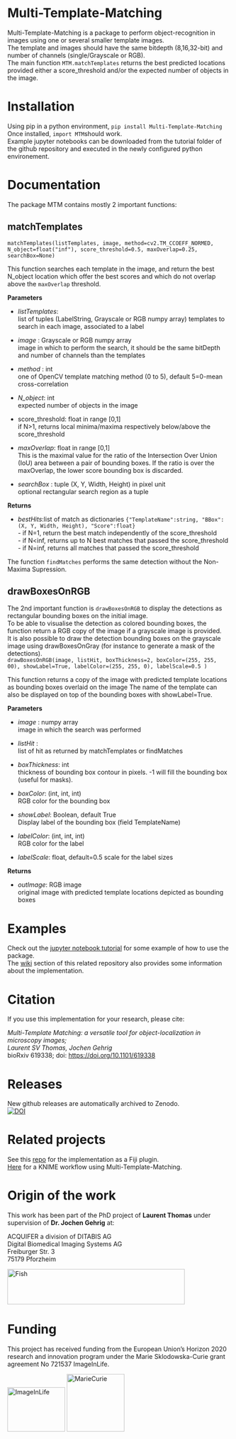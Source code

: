 ﻿# Multi-Template-Matching
Multi-Template-Matching is a package to perform object-recognition in images using one or several smaller template images.  
The template and images should have the same bitdepth (8,16,32-bit) and number of channels (single/Grayscale or RGB).  
The main function `MTM.matchTemplates` returns the best predicted locations provided either a score_threshold and/or the expected number of objects in the image.  

# Installation
Using pip in a python environment, `pip install Multi-Template-Matching`  
Once installed, `import MTM`should work.  
Example jupyter notebooks can be downloaded from the tutorial folder of the github repository and executed in the newly configured python environement.  

# Documentation
The package MTM contains mostly 2 important functions:  

## matchTemplates  
`matchTemplates(listTemplates, image, method=cv2.TM_CCOEFF_NORMED, N_object=float("inf"), score_threshold=0.5, maxOverlap=0.25, searchBox=None)`  

This function searches each template in the image, and return the best N_object location which offer the best scores and which do not overlap above the `maxOverlap` threshold.  

__Parameters__
- _listTemplates_:   
            list of tuples (LabelString, Grayscale or RGB numpy array) templates to search in each image, associated to a label 

- _image_  : Grayscale or RGB numpy array  
           image in which to perform the search, it should be the same bitDepth and number of channels than the templates

- _method_ : int   
            one of OpenCV template matching method (0 to 5), default 5=0-mean cross-correlation

- _N_object_: int  
            expected number of objects in the image

- score_threshold: float in range [0,1]  
            if N>1, returns local minima/maxima respectively below/above the score_threshold

- _maxOverlap_: float in range [0,1]  
            This is the maximal value for the ratio of the Intersection Over Union (IoU) area between a pair of bounding boxes.
            If the ratio is over the maxOverlap, the lower score bounding box is discarded.

- _searchBox_ : tuple (X, Y, Width, Height) in pixel unit  
            optional rectangular search region as a tuple
    
__Returns__
- _bestHits_:list of match as dictionaries `{"TemplateName":string, "BBox":(X, Y, Width, Height), "Score":float}`  
            - if N=1, return the best match independently of the score_threshold  
            - if N<inf, returns up to N best matches that passed the score_threshold  
            - if N=inf, returns all matches that passed the score_threshold  


The function `findMatches` performs the same detection without the Non-Maxima Supression.  

## drawBoxesOnRGB
The 2nd important function is `drawBoxesOnRGB` to display the detections as rectangular bounding boxes on the initial image.  
To be able to visualise the detection as colored bounding boxes, the function return a RGB copy of the image if a grayscale image is provided.  
It is also possible to draw the detection bounding boxes on the grayscale image using drawBoxesOnGray (for instance to generate a mask of the detections).      
`drawBoxesOnRGB(image, listHit, boxThickness=2, boxColor=(255, 255, 00), showLabel=True, labelColor=(255, 255, 0), labelScale=0.5 )`

This function returns a copy of the image with predicted template locations as bounding boxes overlaid on the image
The name of the template can also be displayed on top of the bounding boxes with showLabel=True.

__Parameters__
- _image_  : numpy array  
        image in which the search was performed  
        
- _listHit_ :  
        list of hit as returned by matchTemplates or findMatches  
        
- _boxThickness_: int  
        thickness of bounding box contour in pixels. -1 will fill the bounding box (useful for masks).  
        
- _boxColor_: (int, int, int)  
        RGB color for the bounding box  

- _showLabel_: Boolean, default True  
        Display label of the bounding box (field TemplateName)

- _labelColor_: (int, int, int)  
          RGB color for the label  

- _labelScale_: float, default=0.5
	scale for the label sizes

__Returns__
- _outImage_: RGB image  
        original image with predicted template locations depicted as bounding boxes  

# Examples
Check out the [jupyter notebook tutorial](https://github.com/LauLauThom/MultiTemplateMatching-Python/tree/master/tutorials) for some example of how to use the package.  
The [wiki](https://github.com/LauLauThom/MultiTemplateMatching/wiki) section of this related repository also provides some information about the implementation.

# Citation
If you use this implementation for your research, please cite:
  
_Multi-Template Matching: a versatile tool for object-localization in microscopy images;_  
_Laurent SV Thomas, Jochen Gehrig_  
bioRxiv 619338; doi: https://doi.org/10.1101/619338

# Releases
New github releases are automatically archived to Zenodo.  
[![DOI](https://zenodo.org/badge/197186256.svg)](https://zenodo.org/badge/latestdoi/197186256)

# Related projects
See this [repo](https://github.com/LauLauThom/MultiTemplateMatching) for the implementation as a Fiji plugin.  
[Here](https://nodepit.com/workflow/com.nodepit.space%2Flthomas%2Fpublic%2FMulti-Template%20Matching.knwf) for a KNIME workflow using Multi-Template-Matching.


# Origin of the work
This work has been part of the PhD project of **Laurent Thomas** under supervision of **Dr. Jochen Gehrig** at:  
  
ACQUIFER a division of DITABIS AG  
Digital Biomedical Imaging Systems AG  
Freiburger Str. 3  
75179 Pforzheim  

<img src="https://github.com/LauLauThom/MultiTemplateMatching-Python/blob/master/images/Acquifer_Logo_60k_cmyk_300dpi.png" alt="Fish" width="400" height="80">     

# Funding
This project has received funding from the European Union’s Horizon 2020 research and innovation program under the Marie Sklodowska-Curie grant agreement No 721537 ImageInLife.  

<p float="left">
<img src="https://github.com/LauLauThom/MultiTemplateMatching-Python/blob/master/images/ImageInlife.png" alt="ImageInLife" width="130" height="100">
<img src="https://github.com/LauLauThom/MultiTemplateMatching-Python/blob/master/images/MarieCurie.jpg" alt="MarieCurie" width="130" height="130">
</p>
